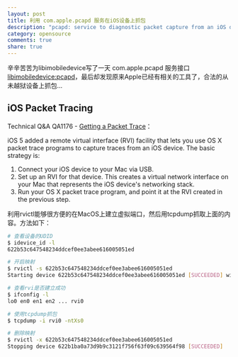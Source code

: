 ```yaml
---
layout: post
title: 利用 com.apple.pcapd 服务在iOS设备上抓包
description: "pcapd: service to diagnostic packet capture from an iOS device"
category: opensource
comments: true
share: true
---
```


辛辛苦苦为libimobiledevice写了一天 com.apple.pcapd 服务接口 [libimobiledevice:pcapd](https://github.com/upbit/libimobiledevice/tree/pcapd)，最后却发现原来Apple已经有相关的工具了，合法的从未越狱设备上抓包...

## iOS Packet Tracing

Technical Q&A QA1176 - [Getting a Packet Trace](https://developer.apple.com/library/ios/qa/qa1176/_index.html#//apple_ref/doc/uid/DTS10001707-CH1-SECRVI)：

iOS 5 added a remote virtual interface (RVI) facility that lets you use OS X packet trace programs to capture traces from an iOS device. The basic strategy is:

1. Connect your iOS device to your Mac via USB.
2. Set up an RVI for that device. This creates a virtual network interface on your Mac that represents the iOS device's networking stack.
3. Run your OS X packet trace program, and point it at the RVI created in the previous step.

利用rvictl能够很方便的在MacOS上建立虚拟端口，然后用tcpdump抓取上面的内容。方法如下：

~~~sh
# 查看设备的UDID
$ idevice_id -l
622b53c647548234ddcef0ee3abee616005051ed

# 开启映射
$ rvictl -s 622b53c647548234ddcef0ee3abee616005051ed
Starting device 622b53c647548234ddcef0ee3abee616005051ed [SUCCEEDED] with interface rvi0

# 查看rvi是否建立成功
$ ifconfig -l
lo0 en0 en1 en2 ... rvi0

# 使用tcpdump抓包
$ tcpdump -i rvi0 -ntXs0

# 删除映射
$ rvictl -x 622b53c647548234ddcef0ee3abee616005051ed
Stopping device 622b1ba0a73d9b9c3121f756f63f09c639564f98 [SUCCEEDED]
~~~

